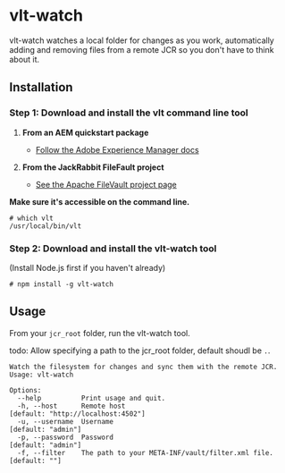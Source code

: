vlt-watch
=========

vlt-watch watches a local folder for changes as you work, automatically adding and removing files from a remote JCR so you don't have to think about it.

Installation
------------

### Step 1: Download and install the vlt command line tool

1. **From an AEM quickstart package**

    * [Follow the Adobe Experience Manager docs](http://dev.day.com/docs/en/crx/current/how_to/how_to_use_the_vlttool.html#Installing%20the%20vlt%20tool)

1. **From the JackRabbit FileFault project**

    * [See the Apache FileVault project page](http://jackrabbit.apache.org/filevault/)


**Make sure it's accessible on the command line.**

```
# which vlt
/usr/local/bin/vlt
```

### Step 2: Download and install the vlt-watch tool

(Install Node.js first if you haven't already)

```
# npm install -g vlt-watch
```

Usage
-----

From your ```jcr_root``` folder, run the vlt-watch tool.

todo: Allow specifying a path to the jcr_root folder, default shoudl be ```.```.

```
Watch the filesystem for changes and sync them with the remote JCR.
Usage: vlt-watch

Options:
  --help          Print usage and quit.                           
  -h, --host      Remote host                                       [default: "http://localhost:4502"]
  -u, --username  Username                                          [default: "admin"]
  -p, --password  Password                                          [default: "admin"]
  -f, --filter    The path to your META-INF/vault/filter.xml file.  [default: ""]
```